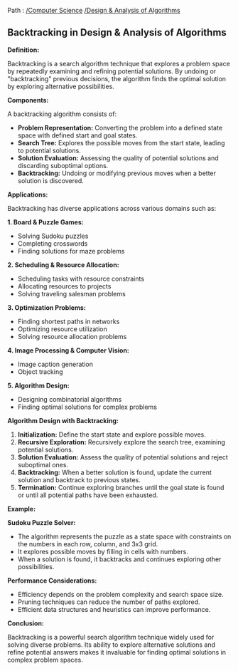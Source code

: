 Path : [/Computer Science](<..\..\index.md>) [/Design & Analysis of Algorithms](<..\index.md>)
## Backtracking in Design & Analysis of Algorithms

**Definition:**

Backtracking is a search algorithm technique that explores a problem space by repeatedly examining and refining potential solutions. By undoing or "backtracking" previous decisions, the algorithm finds the optimal solution by exploring alternative possibilities.


**Components:**

A backtracking algorithm consists of:

- **Problem Representation:** Converting the problem into a defined state space with defined start and goal states.
- **Search Tree:** Explores the possible moves from the start state, leading to potential solutions.
- **Solution Evaluation:** Assessing the quality of potential solutions and discarding suboptimal options.
- **Backtracking:** Undoing or modifying previous moves when a better solution is discovered.


**Applications:**

Backtracking has diverse applications across various domains such as:

**1. Board & Puzzle Games:**
- Solving Sudoku puzzles
- Completing crosswords
- Finding solutions for maze problems


**2. Scheduling & Resource Allocation:**
- Scheduling tasks with resource constraints
- Allocating resources to projects
- Solving traveling salesman problems


**3. Optimization Problems:**
- Finding shortest paths in networks
- Optimizing resource utilization
- Solving resource allocation problems


**4. Image Processing & Computer Vision:**
- Image caption generation
- Object tracking


**5. Algorithm Design:**
- Designing combinatorial algorithms
- Finding optimal solutions for complex problems


**Algorithm Design with Backtracking:**

1. **Initialization:** Define the start state and explore possible moves.
2. **Recursive Exploration:** Recursively explore the search tree, examining potential solutions.
3. **Solution Evaluation:** Assess the quality of potential solutions and reject suboptimal ones.
4. **Backtracking:** When a better solution is found, update the current solution and backtrack to previous states.
5. **Termination:** Continue exploring branches until the goal state is found or until all potential paths have been exhausted.


**Example:**

**Sudoku Puzzle Solver:**

- The algorithm represents the puzzle as a state space with constraints on the numbers in each row, column, and 3x3 grid.
- It explores possible moves by filling in cells with numbers.
- When a solution is found, it backtracks and continues exploring other possibilities.

**Performance Considerations:**

- Efficiency depends on the problem complexity and search space size.
- Pruning techniques can reduce the number of paths explored.
- Efficient data structures and heuristics can improve performance.


**Conclusion:**

Backtracking is a powerful search algorithm technique widely used for solving diverse problems. Its ability to explore alternative solutions and refine potential answers makes it invaluable for finding optimal solutions in complex problem spaces.
